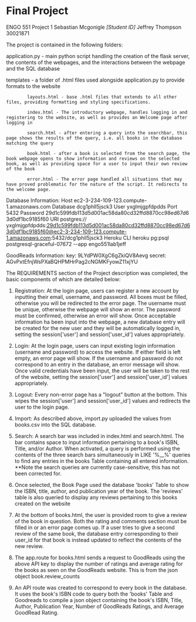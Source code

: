 # Final Project

ENGO 551 Project 1
Sebastian Mcgonigle *[Student ID]*
Jeffrey Thompson 30021871

The project is contained in the following folders:

application.py - main python script handling the creation of the flask server, the contents of the webpages, and the interactions between the webpage and the SQL database

templates - a folder of .html files used alongside application.py to provide formats to the website

            layouts.html - base .html files that extends to all other files, providing formatting and styling specifications.

            index.html - The introductory webpage, handles logging in and registering to the website, as well as provides an Welcome page after logging in

            search.html - after entering a query into the searchbar, this page shows the results of the query, i.e. all books in the database matching the query

            book.html - after a book is selected from the search page, the book webpage opens to show information and reviews on the selected book, as well as providing space for a user to input their own review of the book

            error.html - The error page handled all situations that may have proved problematic for the nature of the script. It redirects to the welcome page.

Database Information:
Host        ec2-3-234-109-123.compute-1.amazonaws.com
Database    dcg1phll5jsck3
User        yxglmjgpfdpdds
Port        5432
Password    29d1c599fdb113d5d001ac58da80cd32ffd8870cc98ed67d6
            3d0df1bc9185f60
URI         postgres://     yxglmjgpfdpdds:29d1c599fdb113d5d001ac58da80cd32ffd8870cc98ed67d63d0df1bc9185f60@ec2-3-234-109-123.compute-1.amazonaws.com:5432/dcg1phll5jsck3
Heroku CLI  heroku pg:psql postgresql-graceful-07672 --app engo551lab1jeff

GoodReads Information:
key: 9LYdPW0XgC6gZkiQV8Aevg
secret: AGvPxtEfnjWsPXaBQHPMHrPag2cNGMKFyowZ11xjYU


The REQUIREMENTS section of the Project description was completed, the basic components of which are detailed below:

1. Registration: At the login page, users can register a new account by inputting their email, username, and password. All boxes must be filled, otherwise you will be redirected to the error page. The username must be unique, otherwise the webpage will show an error. The password must be confirmed, otherwise an error will show. Once acceptable information ha been input into the webpage, a new database entry will be created for the new user and they will be automatically logged in, setting the session['user'] and session['user_id'] values appropriately.

2. Login: At the login page, users can input existing login information (username and password) to access the website. If either field is left empty, an error page will show. If the username and password do not correspond to an entry in the database, an error message will show. Once valid credentials have been input, the user will be taken to the rest of the website, setting the session['user'] and session['user_id'] values appropriately.

3. Logout: Every non-error page has a "logout" button at the bottom. This wipes the session['user'] and session['user_id']  values and redirects the user to the login page.

4. Import: As described above, import.py uploaded the values from books.csv into the SQL database.

5. Search: A search bar was included in index.html and search.html. The bar contains space to input information pertaining to a book's ISBN, Title, and/or Author. When activated, a query is performed using the contents of the three search bars simultaneously in LIKE '%__%' queries to find any entries in the books Table containing all entered information.
**Note the search queries are currently case-sensitive, this has not been corrected for.

6. Once selected, the Book Page used the database 'books' Table to show the ISBN, title, author, and publication year of the book. The 'reviews' table is also queried to display any reviews pertaining to this books created on the website

7. At the bottom of books.html, the user is provided room to give a review of the book in question. Both the rating and comments section must be filled in or an error page comes up. If a user tries to give a second review of the same book, the database entry corresponding to their user_id for that book is instead updated to reflect the contents of the new review.

8. The app.route for books.html sends a request to GoodReads using the above API key to display the number of ratings and average rating for the books as seen on the GoodReads website. This is from the json object book.review_counts

9. An API route was created to correspond to every book in the database. It uses the book's ISBN code to query both the 'books' Table and Goodreads to compile a json object containing the book's ISBN, Title, Author, Publication Year, Number of GoodReads Ratings, and Average GoodRead Rating.

